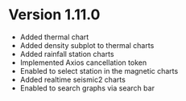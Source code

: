 # Version 1.11.0

- Added thermal chart
- Added density subplot to thermal charts
- Added rainfall station charts
- Implemented Axios cancellation token
- Enabled to select station in the magnetic charts
- Added realtime seismic2 charts
- Enabled to search graphs via search bar

